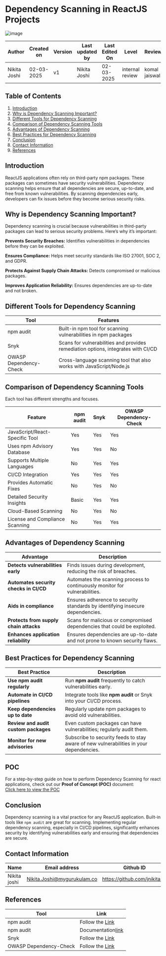# Dependency Scanning in ReactJS Projects
![image](https://github.com/user-attachments/assets/7a126104-c5d6-4b33-8215-718150d5a7fe)


| **Author** | **Created on** | **Version** | **Last updated by**|**Last Edited On**|**Level** |**Reviewer** |
|------------|---------------------------|-------------|----------------|-----|-------------|-------------|
| Nikita Joshi|  02-03-2025           | v1         | Nikita Joshi    |02-03-2025    |  internal review | komal jaiswal | 



## Table of Contents  

1. [Introduction](#introduction)  
2. [Why is Dependency Scanning Important?](#why-is-dependency-scanning-important)  
3. [Different Tools for Dependency Scanning](#different-tools-for-dependency-scanning)  
4. [Comparison of Dependency Scanning Tools](#comparison-of-dependency-scanning-tools)  
5. [Advantages of Dependency Scanning](#advantages-of-dependency-scanning)  
6. [Best Practices for Dependency Scanning](#best-practices-for-dependency-scanning)  
7. [Conclusion](#conclusion)
8. [Contact Information](#contact-information)  
9. [References](#references)  

## Introduction  
ReactJS applications often rely on third-party npm packages. These packages can sometimes have security vulnerabilities. Dependency scanning helps ensure that all dependencies are secure, up-to-date, and free from known vulnerabilities. By scanning dependencies early, developers can fix issues before they become serious security risks.


## Why is Dependency Scanning Important?  
Dependency scanning is crucial because vulnerabilities in third-party packages can lead to serious security problems. Here’s why it’s important:

**Prevents Security Breaches:** Identifies vulnerabilities in dependencies before they can be exploited.

**Ensures Compliance:** Helps meet security standards like ISO 27001, SOC 2, and GDPR.

**Protects Against Supply Chain Attacks:** Detects compromised or malicious packages.

**Improves Application Reliability:** Ensures dependencies are up-to-date and not broken.


## Different Tools for Dependency Scanning  

| Tool | Features |
|------|----------|
| npm audit | Built-in npm tool for scanning vulnerabilities in npm packages |
| Snyk | Scans for vulnerabilities and provides remediation options, integrates with CI/CD |
| OWASP Dependency-Check | Cross-language scanning tool that also works with JavaScript/Node.js |


## Comparison of Dependency Scanning Tools  

Each tool has different strengths and focuses.

| Feature | npm audit | Snyk | OWASP Dependency-Check |
|---------|-----------|------|------------------------|
| JavaScript/React-Specific Tool | Yes | Yes | Yes | 
| Uses npm Advisory Database | Yes | Yes | No | 
| Supports Multiple Languages | No | Yes | Yes | 
| CI/CD Integration | Yes | Yes | Yes | 
| Provides Automatic Fixes | No | Yes | No | 
| Detailed Security Insights | Basic | Yes | Yes | 
| Cloud-Based Scanning | No | Yes | No | 
| License and Compliance Scanning | No | Yes | Yes | 


## Advantages of Dependency Scanning  

| **Advantage** | **Description** |  
|--------------|---------------|  
| **Detects vulnerabilities early** | Finds issues during development, reducing the risk of breaches.|  
| **Automates security checks in CI/CD** | Automates the scanning process to continuously monitor for vulnerabilities. |  
| **Aids in compliance** | Ensures adherence to security standards by identifying insecure dependencies. |  
| **Protects from supply chain attacks** | Scans for malicious or compromised dependencies that could be exploited. |  
| **Enhances application reliability** | Ensures dependencies are up-to-date and not prone to known security flaws. |  

## Best Practices for Dependency Scanning  

| **Best Practice** | **Description** |  
|------------------|----------------|  
| **Use npm audit regularly** | Run **npm audit** frequently to catch vulnerabilities early. |  
| **Automate in CI/CD pipelines** | Integrate tools like **npm audit** or Snyk into your CI/CD process. |  
| **Keep dependencies up to date** | Regularly update npm packages to avoid old vulnerabilities. |  
| **Review and audit custom packages** | Even custom packages can have vulnerabilities; regularly audit them. |  
| **Monitor for new advisories** | Subscribe to security feeds to stay aware of new vulnerabilities in your dependencies. |  

## POC
For a step-by-step guide on how to perform Dependency Scanning for react applications, check out our **Proof of Concept (POC)** document:  
[Click here to view the POC]()

## Conclusion  
Dependency scanning is a vital practice for any ReactJS application. Built-in tools like `npm audit` are great for scanning. Implementing regular dependency scanning, especially in CI/CD pipelines, significantly enhances security by identifying vulnerabilities early and ensuring that dependencies are secure.

## Contact Information  

| **Name** | **Email address**            | **Github ID**
|----------|-------------------------------|-------------------|
| Nikita joshi    | Nikita.Joshi@mygurukulam.co    | https://github.com/jnikita19  |


## References  
| Tool | Link |
|------|------|
| npm audit | Follow the [Link](https://docs.npmjs.com/cli/v7/commands/npm-audit) |
|npm audit|Documentation[link](https://blog.classyendeavors.com/npm-audit-the-forgotten-command-a95e7014b303)
| Snyk | Follow the [Link](https://snyk.io/) |
| OWASP Dependency-Check | Follow the [Link](https://owasp.org/www-project-dependency-check/) |
